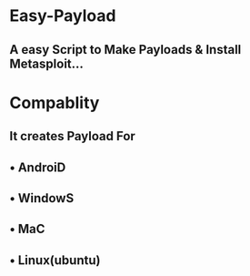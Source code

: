 # Easy-Payload
A easy Script to Make Payloads & Install Metasploit...
-------------------------------------------------------------
# Compablity
It creates Payload For
-
• AndroiD
-
• WindowS
-
• MaC
-
• Linux(ubuntu)
-
